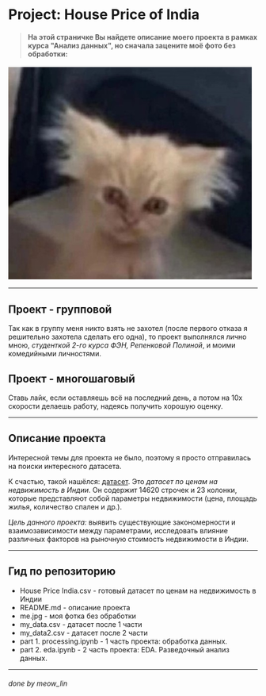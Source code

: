 # Project: House Price of India
> #### На этой страничке Вы найдете описание моего проекта в рамках курса "Анализ данных", но сначала зацените моё фото без обработки:
![Моё фото без обработки](https://github.com/kir1llova/fesproject/blob/main/me.jpg)

---
## Проект - групповой
Так как в группу меня никто взять не захотел (после первого отказа я решительно захотела сделать его одна), то проект выполнялся лично мною, *студенткой 2-го курса ФЭН, Репенковой Полиной*, и моими комедийными личностями.
## Проект - многошаговый 
Ставь лайк, если оставляешь всё на последний день, а потом на 10х скорости делаешь работу, надеясь получить хорошую оценку.

---

## Описание проекта
Интересной темы для проекта не было, поэтому я просто отправилась на поиски интересного датасета.  
      
К счастью, такой нашёлся: [датасет](https://drive.google.com/file/d/1BF-4bhgLRSlVc-uIJdiOi-SbAk9a_0Qr/view?usp=sharing).
Это *датасет по ценам на недвижимость в Индии*. Он содержит 14620 строчек и 23 колонки, которые представляют собой параметры недвижимости (цена, площадь жилья, количество спален и др.). 
     
*Цель данного проекта:* выявить существующие закономерности и взаимозависимости между параметрами, исследовать влияние различных факторов на рыночную стоимость недвижимости в Индии.

---

## Гид по репозиторию
- House Price India.csv - готовый датасет по ценам на недвижимость в Индии
- README.md - описание проекта
- me.jpg - моя фотка без обработки
- my_data.csv - датасет после 1 части
- my_data2.csv - датасет после 2 части
- part 1. processing.ipynb - 1 часть проекта: обработка данных.
- part 2. eda.ipynb - 2 часть проекта: EDA. Разведочный анализ данных.
---
###### done by meow_lin
